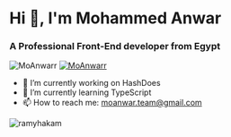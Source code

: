 # Hi 👋, I'm Mohammed Anwar
### A Professional Front-End developer from Egypt

<img src="https://komarev.com/ghpvc/?username=MoAnwarr&label=Profile%20views&color=0e75b6&style=flat" alt="MoAnwarr" /> <a href="https://twitter.com/MoAnwarr_" target="blank"><img src="https://img.shields.io/twitter/follow/MoAnwarr_?logo=twitter&color=0e75b6&style=flat" alt="MoAnwarr" /></a>

- 🔭 I’m currently working on HashDoes
- 🌱 I’m currently learning TypeScript
- 📫 How to reach me: moanwar.team@gmail.com

<p><img align="left" src="https://github-readme-stats.vercel.app/api/top-langs?username=MoAnwarr&show_icons=true&locale=en&layout=compact" alt="ramyhakam" /></p>
